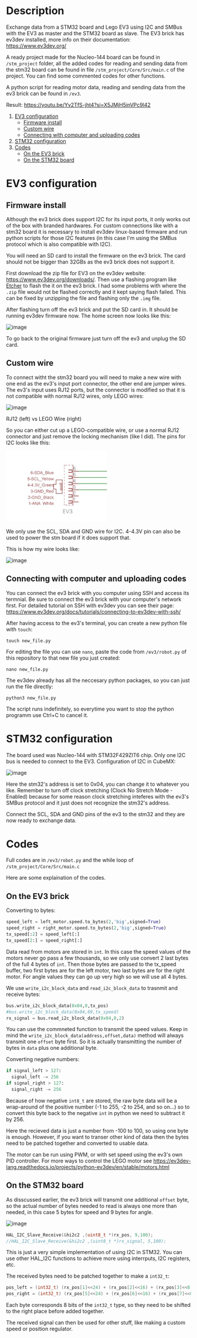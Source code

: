 # Description

Exchange data from a STM32 board and Lego EV3 using I2C and SMBus with the EV3 as master and the STM32 board as slave. The EV3 brick has ev3dev installed, more info on their documentation: <https://www.ev3dev.org/>

A ready project made for the Nucleo-144 board can be found in `/stm_project` folder, all the added codes for reading and sending data from the stm32 board can be found in file `/stm_project/Core/Src/main.c` of the project. You can find some commented codes for other functions.

A python script for reading motor data, reading and sending data from the ev3 brick can be found in `/ev3`.

Result: <https://youtu.be/Yv2TfS-jht4?si=X5JMjH5inVPc9l42>


1. [EV3 configuration](#ev3-configuration)
   - [Firmware install](#firmware-install)
   - [Custom wire](#custom-wire)
   - [Connecting with computer and uploading codes](#connecting-with-computer-and-uploading-codes)
2. [STM32 configuration](#stm32-configuration)
3. [Codes](#codes)
   - [On the EV3 brick](#on-the-ev3-brick)
   - [On the STM32 board](#on-the-stm32-board)

# EV3 configuration

## Firmware install

Although the ev3 brick does support I2C for its input ports, it only works out of the box with branded hardwares. For custom connections like with a stm32 board it is necessary to install ev3dev linux-based firmware and run python scripts for those I2C features (in this case I'm using the SMBus protocol which is also compatible with I2C).

You will need an SD card to install the firmware on the ev3 brick. The card should not be bigger than 32GBs as the ev3 brick does not support it. 

First download the zip file for EV3 on the ev3dev website: <https://www.ev3dev.org/downloads/>. Then use a flashing program like [Etcher](https://etcher.balena.io/) to flash the it on the ev3 brick. I had some problems with where the `.zip` file would not be flashed correctly and it kept saying flash failed. This can be fixed by unzipping the file and flashing only the `.img` file.

After flashing turn off the ev3 brick and put the SD card in. It should be running ev3dev firmware now. The home screen now looks like this:

![image](https://github.com/Coconutt69/stm32-ev3/assets/137206541/c5f2b007-7425-4276-aa0a-0e5dd53cf3dd)

To go back to the original firmware just turn off the ev3 and unplug the SD card. 

## Custom wire

To connect witht the stm32 board you will need to make a new wire with one end as the ev3's input port connector, the other end are jumper wires. The ev3's input uses RJ12 ports, but the connector is modified so that it is not compatible with normal RJ12 wires, only LEGO wires:

![image](https://github.com/Coconutt69/stm32-ev3/assets/137206541/e1cf949e-6b04-4e8f-8c43-3a3d854c6e02)

RJ12 (left) vs LEGO Wire (right)

So you can either cut up a LEGO-compatible wire, or use a normal RJ12 connector and just remove the locking mechanism (like I did). The pins for I2C looks like this:

![input](/ev3/input_port.jpg)

We only use the SCL, SDA and GND wire for I2C. 4-4.3V pin can also be used to power the stm board if it does support that. 

This is how my wire looks like:

![image](https://github.com/Coconutt69/stm32-ev3/assets/137206541/3fb3d083-9ccd-4e0f-848f-f9933518acf1)

## Connecting with computer and uploading codes

You can connect the ev3 brick with you computer using SSH and access its termnial. Be sure to connect the ev3 brick with your computer's network first. For detailed tutorial on SSH with ev3dev you can see their page: <https://www.ev3dev.org/docs/tutorials/connecting-to-ev3dev-with-ssh/>

After having access to the ev3's terminal, you can create a new python file with `touch`:

```
touch new_file.py
```

For editing the file you can use `nano`, paste the code from `/ev3/robot.py` of this repository to that new file you just created:

```
nano new_file.py
```

The ev3dev already has all the neccesary python packages, so you can just run the file directly:

```
python3 new_file.py
```

The script runs indefinitely, so everytime you want to stop the python programm use Ctrl+C to cancel it. 

# STM32 configuration

The board used was Nucleo-144 with STM32F429ZIT6 chip. Only one I2C bus is needed to connect to the EV3. Configuration of I2C in CubeMX:

![image](https://github.com/Coconutt69/stm32-ev3/assets/137206541/00c20c7b-3574-4332-aec6-485a278b2591)

Here the stm32's address is set to 0x04, you can change it to whatever you like. Remember to turn off clock stretching (Clock No Stretch Mode - Enabled) because for some reason clock stretching inteferes with the ev3's SMBus protocol and it just does not recognize the stm32's address. 

Connect the SCL, SDA and GND pins of the ev3 to the stm32 and they are now ready to exchange data.

# Codes

Full codes are in `/ev3/robot.py` and the while loop of `/stm_project/Core/Src/main.c`

Here are some explaination of the codes.

## On the EV3 brick

Converting to bytes:

```python
speed_left = left_motor.speed.to_bytes(2,'big',signed=True)
speed_right = right_motor.speed.to_bytes(2,'big',signed=True)
tx_speed[:2] = speed_left[:]
tx_speed[2:] = speed_right[:]
```

Data read from motors are stored in `int`. In this case the speed values of the motors never go pass a few thousands, so we only use convert 2 last bytes of the full 4 bytes of `int`. Then those bytes are passed to the tx_speed buffer, two first bytes are for the left motor, two last bytes are for the right motor. For angle values they can go up very high so we will use all 4 bytes. 

We use `write_i2c_block_data` and `read_i2c_block_data` to trasnmit and receive bytes:

```python
bus.write_i2c_block_data(0x04,0,tx_pos)
#bus.write_i2c_block_data(0x04,69,tx_speed)
rx_signal = bus.read_i2c_block_data(0x04,0,2)
```

You can use the commneted function to transmit the speed values. Keep in mind the `write_i2c_block_data(address,offset,data)` method will always transmit one `offset` byte first. So it is actually transmitting the number of bytes in `data` plus one additional byte.

Converting negative numbers:

```python
if signal_left > 127:
  signal_left -= 256
if signal_right > 127:
  signal_right -= 256
```

Because of how negative `int8_t` are stored, the raw byte data will be a wrap-around of the positive number (-1 to 255, -2 to 254, and so on...) so to convert this byte back to the negative `int` in python we need to subtract it by 256.

Here the recieved data is just a number from -100 to 100, so using one byte is enough. However, if you want to transer other kind of data then the bytes need to be patched together and converted to usable data.

The motor can be run using PWM, or with set speed using the ev3's own PID controller. For more ways to control the LEGO motor see <https://ev3dev-lang.readthedocs.io/projects/python-ev3dev/en/stable/motors.html>

## On the STM32 board

As disscussed earlier, the ev3 brick will transmit one additional `offset` byte, so the actual number of bytes needed to read is always one more than needed, in this case 5 bytes for speed and 9 bytes for angle.

![image](https://github.com/Coconutt69/stm32-ev3/assets/137206541/e39c6efe-3a02-447b-848d-c9e8c81b5ba0)

```C
HAL_I2C_Slave_Receive(&hi2c2 ,(uint8_t *)rx_pos, 9,100);
//HAL_I2C_Slave_Receive(&hi2c2 ,(uint8_t *)rx_signal, 5,100);
```

This is just a very simple implementation of using I2C in STM32. You can use other HAL_I2C functions to achieve more using interrputs, I2C registers, etc.

The received bytes need to be patched together to make a `int32_t`:

```C
pos_left = (int32_t) (rx_pos[1]<<24) + (rx_pos[2]<<16) + (rx_pos[3]<<8) + rx_pos[4];
pos_right = (int32_t) (rx_pos[5]<<24) + (rx_pos[6]<<16) + (rx_pos[7]<<8) + rx_pos[8];
```

Each byte corresponds 8 bits of the `int32_t` type, so they need to be shifted to the right place before added together. 

The received signal can then be used for other stuff, like making a custom speed or position regulator.
